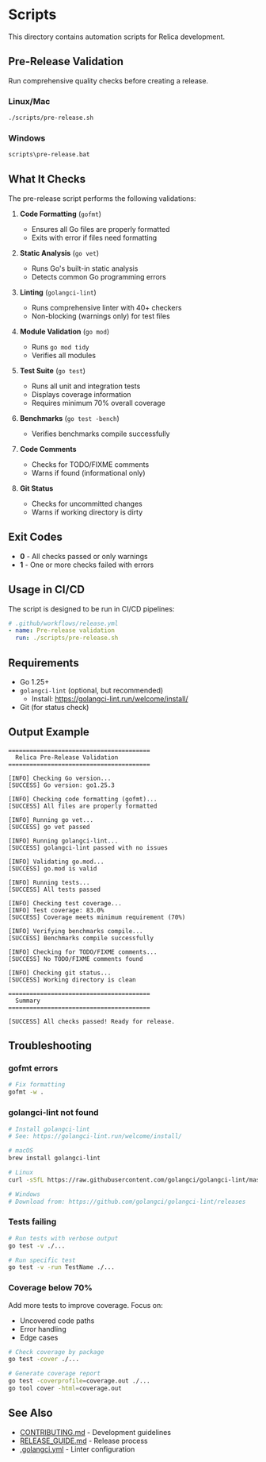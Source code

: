 # Scripts

This directory contains automation scripts for Relica development.

## Pre-Release Validation

Run comprehensive quality checks before creating a release.

### Linux/Mac

```bash
./scripts/pre-release.sh
```

### Windows

```cmd
scripts\pre-release.bat
```

## What It Checks

The pre-release script performs the following validations:

1. **Code Formatting** (`gofmt`)
   - Ensures all Go files are properly formatted
   - Exits with error if files need formatting

2. **Static Analysis** (`go vet`)
   - Runs Go's built-in static analysis
   - Detects common Go programming errors

3. **Linting** (`golangci-lint`)
   - Runs comprehensive linter with 40+ checkers
   - Non-blocking (warnings only) for test files

4. **Module Validation** (`go mod`)
   - Runs `go mod tidy`
   - Verifies all modules

5. **Test Suite** (`go test`)
   - Runs all unit and integration tests
   - Displays coverage information
   - Requires minimum 70% overall coverage

6. **Benchmarks** (`go test -bench`)
   - Verifies benchmarks compile successfully

7. **Code Comments**
   - Checks for TODO/FIXME comments
   - Warns if found (informational only)

8. **Git Status**
   - Checks for uncommitted changes
   - Warns if working directory is dirty

## Exit Codes

- **0** - All checks passed or only warnings
- **1** - One or more checks failed with errors

## Usage in CI/CD

The script is designed to be run in CI/CD pipelines:

```yaml
# .github/workflows/release.yml
- name: Pre-release validation
  run: ./scripts/pre-release.sh
```

## Requirements

- Go 1.25+
- `golangci-lint` (optional, but recommended)
  - Install: https://golangci-lint.run/welcome/install/
- Git (for status check)

## Output Example

```
========================================
  Relica Pre-Release Validation
========================================

[INFO] Checking Go version...
[SUCCESS] Go version: go1.25.3

[INFO] Checking code formatting (gofmt)...
[SUCCESS] All files are properly formatted

[INFO] Running go vet...
[SUCCESS] go vet passed

[INFO] Running golangci-lint...
[SUCCESS] golangci-lint passed with no issues

[INFO] Validating go.mod...
[SUCCESS] go.mod is valid

[INFO] Running tests...
[SUCCESS] All tests passed

[INFO] Checking test coverage...
[INFO] Test coverage: 83.0%
[SUCCESS] Coverage meets minimum requirement (70%)

[INFO] Verifying benchmarks compile...
[SUCCESS] Benchmarks compile successfully

[INFO] Checking for TODO/FIXME comments...
[SUCCESS] No TODO/FIXME comments found

[INFO] Checking git status...
[SUCCESS] Working directory is clean

========================================
  Summary
========================================

[SUCCESS] All checks passed! Ready for release.
```

## Troubleshooting

### gofmt errors

```bash
# Fix formatting
gofmt -w .
```

### golangci-lint not found

```bash
# Install golangci-lint
# See: https://golangci-lint.run/welcome/install/

# macOS
brew install golangci-lint

# Linux
curl -sSfL https://raw.githubusercontent.com/golangci/golangci-lint/master/install.sh | sh -s -- -b $(go env GOPATH)/bin

# Windows
# Download from: https://github.com/golangci/golangci-lint/releases
```

### Tests failing

```bash
# Run tests with verbose output
go test -v ./...

# Run specific test
go test -v -run TestName ./...
```

### Coverage below 70%

Add more tests to improve coverage. Focus on:
- Uncovered code paths
- Error handling
- Edge cases

```bash
# Check coverage by package
go test -cover ./...

# Generate coverage report
go test -coverprofile=coverage.out ./...
go tool cover -html=coverage.out
```

## See Also

- [CONTRIBUTING.md](../CONTRIBUTING.md) - Development guidelines
- [RELEASE_GUIDE.md](../RELEASE_GUIDE.md) - Release process
- [.golangci.yml](../.golangci.yml) - Linter configuration
